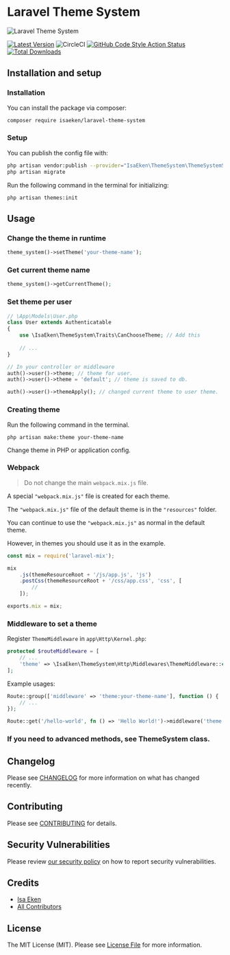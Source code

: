 
# Laravel Theme System

![Laravel Theme System](https://banners.beyondco.de/Laravel%20Theme%20System.png?theme=light&packageManager=composer%20require&packageName=isaeken/laravel-theme-system&pattern=architect&style=style_1&description=Make%20multiple%20themes%20for%20your%20Laravel%20application&md=1&showWatermark=1&fontSize=100px&images=https://laravel.com/img/logomark.min.svg)

[![Latest Version](https://img.shields.io/github/v/tag/isaeken/laravel-theme-system?sort=semver&label=version)](https://packagist.org/packages/isaeken/laravel-theme-system)
![CircleCI](https://img.shields.io/circleci/build/github/isaeken/laravel-theme-system)
[![GitHub Code Style Action Status](https://img.shields.io/github/workflow/status/isaeken/laravel-theme-system/Check%20&%20fix%20styling?label=code%20style)](https://github.com/isaeken/laravel-theme-system/actions?query=workflow%3A"Check+%26+fix+styling"+branch%3Amain)
[![Total Downloads](https://img.shields.io/packagist/dt/isaeken/laravel-theme-system.svg?style=flat-square)](https://packagist.org/packages/isaeken/laravel-theme-system)

## Installation and setup

### Installation

You can install the package via composer:

```bash
composer require isaeken/laravel-theme-system
```

### Setup

You can publish the config file with:

```bash
php artisan vendor:publish --provider="IsaEken\ThemeSystem\ThemeSystemServiceProvider" --tag="theme-system-config" --tag="theme-system-migrations"
php artisan migrate
```

Run the following command in the terminal for initializing:

````shell
php artisan themes:init
````

## Usage

### Change the theme in runtime

````php
theme_system()->setTheme('your-theme-name');
````

### Get current theme name

````php
theme_system()->getCurrentTheme();
````

### Set theme per user

````php
// \App\Models\User.php
class User extends Authenticatable
{
    use \IsaEken\ThemeSystem\Traits\CanChooseTheme; // Add this
    
    // ...
}
````

````php
// In your controller or middleware
auth()->user()->theme; // theme for user.
auth()->user()->theme = 'default'; // theme is saved to db.

auth()->user()->themeApply(); // changed current theme to user theme.
````

### Creating theme

Run the following command in the terminal.

````shell
php artisan make:theme your-theme-name
````

Change theme in PHP or application config.

### Webpack

> Do not change the main ``webpack.mix.js`` file.

A special ``"webpack.mix.js"`` file is created for each theme.

The ``"webpack.mix.js"`` file of the default theme is in the ``"resources"`` folder.

You can continue to use the ``"webpack.mix.js"`` as normal in the default theme.

However, in themes you should use it as in the example.

````js
const mix = require('laravel-mix');

mix
    .js(themeResourceRoot + '/js/app.js', 'js')
    .postCss(themeResourceRoot + '/css/app.css', 'css', [
        //
    ]);

exports.mix = mix;
````

### Middleware to set a theme

Register ``ThemeMiddleware`` in ``app\Http\Kernel.php``:

````php
protected $routeMiddleware = [
    // ...
    'theme' => \IsaEken\ThemeSystem\Http\Middlewares\ThemeMiddleware::class,
];
````

Example usages:

````php
Route::group(['middleware' => 'theme:your-theme-name'], function () {
    // ...
});

Route::get('/hello-world', fn () => 'Hello World!')->middleware('theme:your-theme-name');
````

### If you need to advanced methods, see ThemeSystem class.

## Changelog

Please see [CHANGELOG](CHANGELOG.md) for more information on what has changed recently.

## Contributing

Please see [CONTRIBUTING](.github/CONTRIBUTING.md) for details.

## Security Vulnerabilities

Please review [our security policy](../../security/policy) on how to report security vulnerabilities.

## Credits

- [Isa Eken](https://github.com/isaeken)
- [All Contributors](../../contributors)

## License

The MIT License (MIT). Please see [License File](LICENSE.md) for more information.

